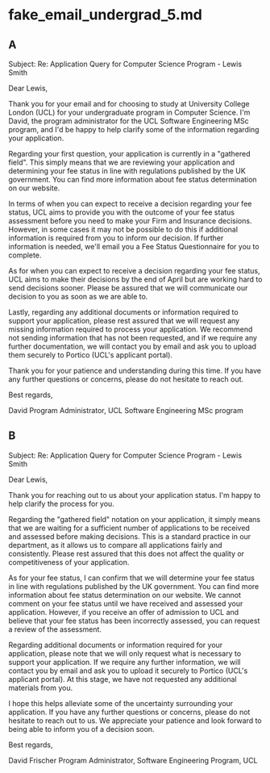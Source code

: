 # fake_email_undergrad_5.md

## A

Subject: Re: Application Query for Computer Science Program - Lewis Smith

Dear Lewis,

Thank you for your email and for choosing to study at University College London (UCL) for your undergraduate program in Computer Science. I'm David, the program administrator for the UCL Software Engineering MSc program, and I'd be happy to help clarify some of the information regarding your application.

Regarding your first question, your application is currently in a "gathered field". This simply means that we are reviewing your application and determining your fee status in line with regulations published by the UK government. You can find more information about fee status determination on our website.

In terms of when you can expect to receive a decision regarding your fee status, UCL aims to provide you with the outcome of your fee status assessment before you need to make your Firm and Insurance decisions. However, in some cases it may not be possible to do this if additional information is required from you to inform our decision. If further information is needed, we'll email you a Fee Status Questionnaire for you to complete.

As for when you can expect to receive a decision regarding your fee status, UCL aims to make their decisions by the end of April but are working hard to send decisions sooner. Please be assured that we will communicate our decision to you as soon as we are able to.

Lastly, regarding any additional documents or information required to support your application, please rest assured that we will request any missing information required to process your application. We recommend not sending information that has not been requested, and if we require any further documentation, we will contact you by email and ask you to upload them securely to Portico (UCL's applicant portal).

Thank you for your patience and understanding during this time. If you have any further questions or concerns, please do not hesitate to reach out.

Best regards,

David
Program Administrator, UCL Software Engineering MSc program

## B

Subject: Re: Application Query for Computer Science Program - Lewis Smith

Dear Lewis,

Thank you for reaching out to us about your application status. I'm happy to help clarify the process for you.

Regarding the "gathered field" notation on your application, it simply means that we are waiting for a sufficient number of applications to be received and assessed before making decisions. This is a standard practice in our department, as it allows us to compare all applications fairly and consistently. Please rest assured that this does not affect the quality or competitiveness of your application.

As for your fee status, I can confirm that we will determine your fee status in line with regulations published by the UK government. You can find more information about fee status determination on our website. We cannot comment on your fee status until we have received and assessed your application. However, if you receive an offer of admission to UCL and believe that your fee status has been incorrectly assessed, you can request a review of the assessment.

Regarding additional documents or information required for your application, please note that we will only request what is necessary to support your application. If we require any further information, we will contact you by email and ask you to upload it securely to Portico (UCL's applicant portal). At this stage, we have not requested any additional materials from you.

I hope this helps alleviate some of the uncertainty surrounding your application. If you have any further questions or concerns, please do not hesitate to reach out to us. We appreciate your patience and look forward to being able to inform you of a decision soon.

Best regards,

David Frischer
Program Administrator, Software Engineering Program, UCL



